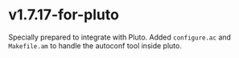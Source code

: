 # v1.7.17-for-pluto
Specially prepared to integrate with Pluto. Added `configure.ac` and `Makefile.am` to handle the autoconf tool inside pluto.